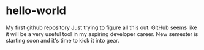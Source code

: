 # hello-world
My first github repository
Just trying to figure all this out.  GitHub seems like it will be a very useful tool in my aspiring developer career.  New semester is starting soon and it's time to kick it into gear.
